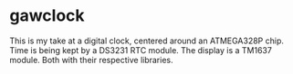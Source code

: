# gawclock

This is my take at a digital clock, centered around an ATMEGA328P chip.
Time is being kept by a DS3231 RTC module.
The display is a TM1637 module.
Both with their respective libraries.
